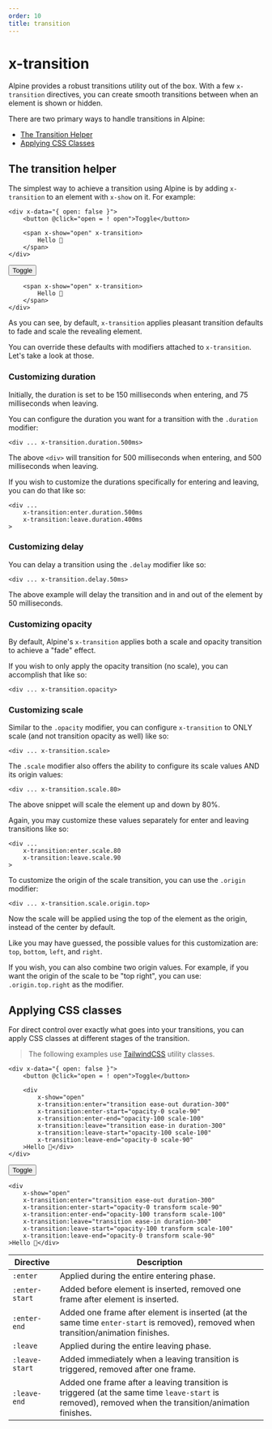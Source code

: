 ```yaml
---
order: 10
title: transition
---
```


# x-transition

Alpine provides a robust transitions utility out of the box. With a few `x-transition` directives, you can create smooth transitions between when an element is shown or hidden.

There are two primary ways to handle transitions in Alpine:

* [The Transition Helper](#the-transition-helper)
* [Applying CSS Classes](#applying-css-classes)

<a name="the-transition-helper"></a>
## The transition helper

The simplest way to achieve a transition using Alpine is by adding `x-transition` to an element with `x-show` on it. For example:

```alpine
<div x-data="{ open: false }">
    <button @click="open = ! open">Toggle</button>

    <span x-show="open" x-transition>
        Hello 👋
    </span>
</div>
```

<!-- START_VERBATIM -->
<div class="demo">
    <div x-data="{ open: false }">
        <button @click="open = ! open">Toggle</button>

        <span x-show="open" x-transition>
            Hello 👋
        </span>
    </div>
</div>
<!-- END_VERBATIM -->

As you can see, by default, `x-transition` applies pleasant transition defaults to fade and scale the revealing element.

You can override these defaults with modifiers attached to `x-transition`. Let's take a look at those.

<a name="customizing-duration"></a>
### Customizing duration

Initially, the duration is set to be 150 milliseconds when entering, and 75 milliseconds when leaving.

You can configure the duration you want for a transition with the `.duration` modifier:

```alpine
<div ... x-transition.duration.500ms>
```

The above `<div>` will transition for 500 milliseconds when entering, and 500 milliseconds when leaving.

If you wish to customize the durations specifically for entering and leaving, you can do that like so:

```alpine
<div ...
    x-transition:enter.duration.500ms
    x-transition:leave.duration.400ms
>
```

<a name="customizing-delay"></a>
### Customizing delay

You can delay a transition using the `.delay` modifier like so:

```alpine
<div ... x-transition.delay.50ms>
```

The above example will delay the transition and in and out of the element by 50 milliseconds.

<a name="customizing-opacity"></a>
### Customizing opacity

By default, Alpine's `x-transition` applies both a scale and opacity transition to achieve a "fade" effect.

If you wish to only apply the opacity transition (no scale), you can accomplish that like so:

```alpine
<div ... x-transition.opacity>
```

<a name="customizing-scale"></a>
### Customizing scale

Similar to the `.opacity` modifier, you can configure `x-transition` to ONLY scale (and not transition opacity as well) like so:

```alpine
<div ... x-transition.scale>
```

The `.scale` modifier also offers the ability to configure its scale values AND its origin values:

```alpine
<div ... x-transition.scale.80>
```

The above snippet will scale the element up and down by 80%.

Again, you may customize these values separately for enter and leaving transitions like so:

```alpine
<div ...
    x-transition:enter.scale.80
    x-transition:leave.scale.90
>
```

To customize the origin of the scale transition, you can use the `.origin` modifier:

```alpine
<div ... x-transition.scale.origin.top>
```

Now the scale will be applied using the top of the element as the origin, instead of the center by default.

Like you may have guessed, the possible values for this customization are: `top`, `bottom`, `left`, and `right`.

If you wish, you can also combine two origin values. For example, if you want the origin of the scale to be "top right", you can use: `.origin.top.right` as the modifier.


<a name="applying-css-classes"></a>
## Applying CSS classes

For direct control over exactly what goes into your transitions, you can apply CSS classes at different stages of the transition.

> The following examples use [TailwindCSS](https://tailwindcss.com/docs/transition-property) utility classes.

```alpine
<div x-data="{ open: false }">
    <button @click="open = ! open">Toggle</button>

    <div
        x-show="open"
        x-transition:enter="transition ease-out duration-300"
        x-transition:enter-start="opacity-0 scale-90"
        x-transition:enter-end="opacity-100 scale-100"
        x-transition:leave="transition ease-in duration-300"
        x-transition:leave-start="opacity-100 scale-100"
        x-transition:leave-end="opacity-0 scale-90"
    >Hello 👋</div>
</div>
```

<!-- START_VERBATIM -->
<div class="demo">
    <div x-data="{ open: false }">
    <button @click="open = ! open">Toggle</button>

    <div
        x-show="open"
        x-transition:enter="transition ease-out duration-300"
        x-transition:enter-start="opacity-0 transform scale-90"
        x-transition:enter-end="opacity-100 transform scale-100"
        x-transition:leave="transition ease-in duration-300"
        x-transition:leave-start="opacity-100 transform scale-100"
        x-transition:leave-end="opacity-0 transform scale-90"
    >Hello 👋</div>
</div>
</div>
<!-- END_VERBATIM -->

| Directive      | Description |
| ---            | --- |
| `:enter`       | Applied during the entire entering phase. |
| `:enter-start` | Added before element is inserted, removed one frame after element is inserted. |
| `:enter-end`   | Added one frame after element is inserted (at the same time `enter-start` is removed), removed when transition/animation finishes.
| `:leave`       | Applied during the entire leaving phase. |
| `:leave-start` | Added immediately when a leaving transition is triggered, removed after one frame. |
| `:leave-end`   | Added one frame after a leaving transition is triggered (at the same time `leave-start` is removed), removed when the transition/animation finishes.
